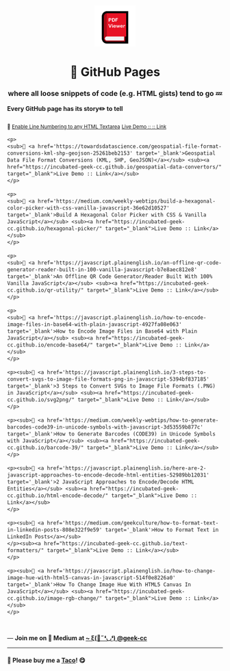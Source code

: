 <div align="center">
  <img src="https://github.com/incubated-geek-cc/OfflinePDFViewer/raw/main/img/logo.png" width="96" alt="logo">

  # 📄 GitHub Pages

  ### where all loose snippets of code (e.g. HTML gists) tend to go 💤

<div align="left">

  **Every GitHub page has its story✏️ to tell**

</div>
<div align="left">
	<p>
	<sub>📑 <a href='https://medium.com/weekly-webtips/enable-line-numbering-to-any-html-textarea-35e15ea320e2' target='_blank'>Enable Line Numbering to any HTML Textarea</a></sub> <sub><a href="https://incubated-geek-cc.github.io/code-editors/" target="_blank">Live Demo :: :: Link</a></sub>
	</p>

	<p>
	<sub>📑 <a href='https://towardsdatascience.com/geospatial-file-format-conversions-kml-shp-geojson-25261beb2153' target='_blank'>Geospatial Data File Format Conversions (KML, SHP, GeoJSON)</a></sub> <sub><a href="https://incubated-geek-cc.github.io/geospatial-data-convertors/" target="_blank">Live Demo :: Link</a></sub>
	</p>

	<p>
	<sub>📑 <a href='https://medium.com/weekly-webtips/build-a-hexagonal-color-picker-with-css-vanilla-javascript-36e62d10527' target='_blank'>Build A Hexagonal Color Picker with CSS & Vanilla JavaScript</a></sub> <sub><a href="https://incubated-geek-cc.github.io/hexagonal-picker/" target="_blank">Live Demo :: Link</a></sub>
	</p>

	<p>
	<sub>📑 <a href='https://javascript.plainenglish.io/an-offline-qr-code-generator-reader-built-in-100-vanilla-javascript-b7e8aec812e8' target='_blank'>An Offline QR Code Generator/Reader Built With 100% Vanilla JavaScript</a></sub> <sub><a href="https://incubated-geek-cc.github.io/qr-utility/" target="_blank">Live Demo :: Link</a></sub>
	</p>

	<p>
	<sub>📑 <a href='https://javascript.plainenglish.io/how-to-encode-image-files-in-base64-with-plain-javascript-4927fa08e063' target='_blank'>How to Encode Image Files in Base64 with Plain JavaScript</a></sub> <sub><a href="https://incubated-geek-cc.github.io/encode-base64/" target="_blank">Live Demo :: Link</a></sub>
	</p>

	<p><sub>📑 <a href='https://javascript.plainenglish.io/3-steps-to-convert-svgs-to-image-file-formats-png-in-javascript-5394bf837185' target='_blank'>3 Steps to Convert SVGs to Image File Formats (.PNG) in JavaScript</a></sub> <sub><a href="https://incubated-geek-cc.github.io/svg2png/" target="_blank">Live Demo :: Link</a></sub>
	</p>

	<p><sub>📑 <a href='https://medium.com/weekly-webtips/how-to-generate-barcodes-code39-in-unicode-symbols-with-javascript-3d53559b877c' target='_blank'>How to Generate Barcodes (CODE39) in Unicode Symbols with JavaScript</a></sub> <sub><a href="https://incubated-geek-cc.github.io/barcode-39/" target="_blank">Live Demo :: Link</a></sub>
	</p>

	<p><sub>📑 <a href='https://javascript.plainenglish.io/here-are-2-javascript-approaches-to-encode-decode-html-entities-52989bb12031' target='_blank'>2 JavaScript Approaches to Encode/Decode HTML Entities</a></sub> <sub><a href="https://incubated-geek-cc.github.io/html-encode-decode/" target="_blank">Live Demo :: Link</a></sub>
	</p>

	<p><sub>📑 <a href='https://medium.com/geekculture/how-to-format-text-in-linkedin-posts-808e322f9e59' target='_blank'>How to Format Text in LinkedIn Posts</a></sub>
	</p><sub><a href="https://incubated-geek-cc.github.io/text-formatters/" target="_blank">Live Demo :: Link</a></sub>
	</p>

	<p><sub>📑 <a href='https://javascript.plainenglish.io/how-to-change-image-hue-with-html5-canvas-in-javascript-514f0e8226a0' target='_blank'>How To Change Image Hue With HTML5 Canvas In JavaScript</a></sub> <sub><a href="https://incubated-geek-cc.github.io/image-rgb-change/" target="_blank">Live Demo :: Link</a></sub>
	</p>
</div>
</div>
<br>
<p>— <b>Join me on 📝 <b>Medium</b> at <a href='https://medium.com/@geek-cc' target='_blank'>~ ξ(🎀˶❛◡❛) @geek-cc</a></b></p>

---

#### 🌮 Please buy me a <a href='https://www.buymeacoffee.com/geekcc' target='_blank'>Taco</a>! 😋